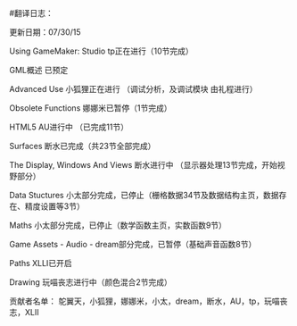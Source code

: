 #翻译日志：

更新日期：07/30/15

Using GameMaker: Studio   tp正在进行（10节完成）

GML概述  已预定 

Advanced Use  小狐狸正在进行  （调试分析，及调试模块 由礼程进行）

Obsolete Functions  娜娜米已暂停（1节完成）

HTML5  AU进行中 （已完成11节）

Surfaces 断水已完成（共23节全部完成） 

The Display, Windows And Views  断水进行中 （显示器处理13节完成，开始视野部分）

Data Stuctures 小太部分完成，已停止（栅格数据34节及数据结构主页，数据存在、精度设置等3节）

Maths 小太部分完成，已停止（数学函数主页，实数函数9节）

Game Assets - Audio - dream部分完成，已暂停（基础声音函数8节）

Paths  XLLI已开启

Drawing 玩喵丧志进行中（颜色混合2节完成）

贡献者名单：
鸵翼天，小狐狸，娜娜米，小太，dream，断水，AU，tp，玩喵丧志，XLII